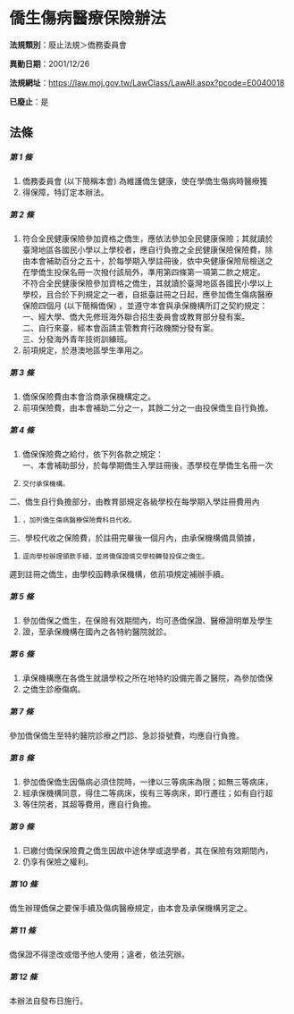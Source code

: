 # 僑生傷病醫療保險辦法

**法規類別**：廢止法規＞僑務委員會

**異動日期**：2001/12/26  

**法規網址**：https://law.moj.gov.tw/LawClass/LawAll.aspx?pcode=E0040018

**已廢止**：是



## 法條
##### 第 1 條
1. 僑務委員會 (以下簡稱本會) 為維護僑生健康，使在學僑生傷病時醫療獲
1. 得保障，特訂定本辦法。

##### 第 2 條
1. 符合全民健康保險參加資格之僑生，應依法參加全民健康保險；其就讀於  
臺灣地區各國民小學以上學校者，應自行負擔之全民健康保險保險費，除  
由本會補助百分之五十，於每學期入學註冊後，依中央健康保險局檢送之  
在學僑生投保名冊一次撥付該局外，準用第四條第一項第二款之規定。  
不符合全民健康保險參加資格之僑生，其就讀於臺灣地區各國民小學以上  
學校，且合於下列規定之一者，自抵臺註冊之日起，應參加僑生傷病醫療  
保險四個月 (以下簡稱僑保) ，並遵守本會與承保機構所訂之契約規定：  
一、經大學、僑大先修班海外聯合招生委員會或教育部分發有案。  
二、自行來臺，經本會函請主管教育行政機關分發有案。  
三、分發海外青年技術訓練班。
1. 前項規定，於港澳地區學生準用之。

##### 第 3 條
1. 僑保保險費由本會洽商承保機構定之。
1. 前項保險費，由本會補助二分之一，其餘二分之一由投保僑生自行負擔。

##### 第 4 條
1. 僑保保險費之給付，依下列各款之規定：  
一、本會補助部分，於每學期僑生入學註冊後，憑學校在學僑生名冊一次
1.     交付承保機構。  
二、僑生自行負擔部分，由教育部規定各級學校在每學期入學註冊費用內
1.     ，加列僑生傷病醫療保險費科目代收。  
三、學校代收之保險費，於註冊完畢後一個月內，由承保機構備具領據，
1.     逕向學校辦理領款手續，並將僑保證填交學校轉發投保之僑生。  
遲到註冊之僑生，由學校函轉承保機構，依前項規定補辦手續。

##### 第 5 條
1. 參加僑保之僑生，在保險有效期間內，均可憑僑保證、醫療證明單及學生
1. 證，至承保機構在國內之各特約醫院就診。

##### 第 6 條
1. 承保機構應在各僑生就讀學校之所在地特約設備完善之醫院，為參加僑保
1. 之僑生診療傷病。

##### 第 7 條
參加僑保僑生至特約醫院診療之門診、急診掛號費，均應自行負擔。

##### 第 8 條
1. 參加僑保僑生因傷病必須住院時，一律以三等病床為限；如無三等病床，
1. 經承保機構同意，得住二等病床，俟有三等病床，即行遷往；如有自行超
1. 等住院者，其超等費用，應自行負擔。

##### 第 9 條
1. 已繳付僑保保險費之僑生因故中途休學或退學者，其在保險有效期間內，
1. 仍享有保險之權利。

##### 第 10 條
僑生辦理僑保之要保手續及傷病醫療規定，由本會及承保機構另定之。

##### 第 11 條
僑保證不得塗改或借予他人使用；違者，依法究辦。

##### 第 12 條
本辦法自發布日施行。


